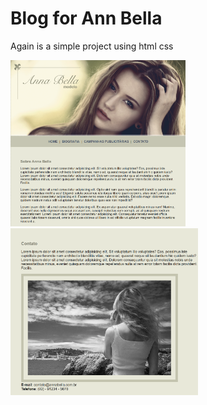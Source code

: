 # Blog for Ann Bella

Again is a simple project using html  css

<img src="pg_inicial.PNG" alt="" width="280">
<img src="pg_contato.PNG" alt="" width="300">